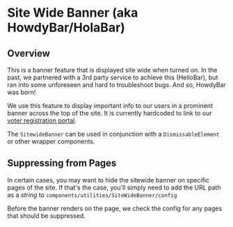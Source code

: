 # Site Wide Banner (aka HowdyBar/HolaBar)

## Overview

This is a banner feature that is displayed site wide when turned on. In the past, we partnered with a 3rd party service to achieve this (HelloBar), but ran into some unforeseen and hard to troubleshoot bugs. And so, HowdyBar was born!

We use this feature to display important info to our users in a prominent banner across the top of the site. It is currently hardcoded to link to our [voter registration portal](/development/features/voter-registration.md#voting-portal).

The `SitewideBanner` can be used in conjunction with a `DismissableElement` or other wrapper components.

## Suppressing from Pages

In certain cases, you may want to hide the sitewide banner on specific pages of the site. If that's the case, you'll simply need to add the URL path as a _string_ to `components/utilities/SiteWideBanner/config`

Before the banner renders on the page, we check the config for any pages that should be suppressed.
